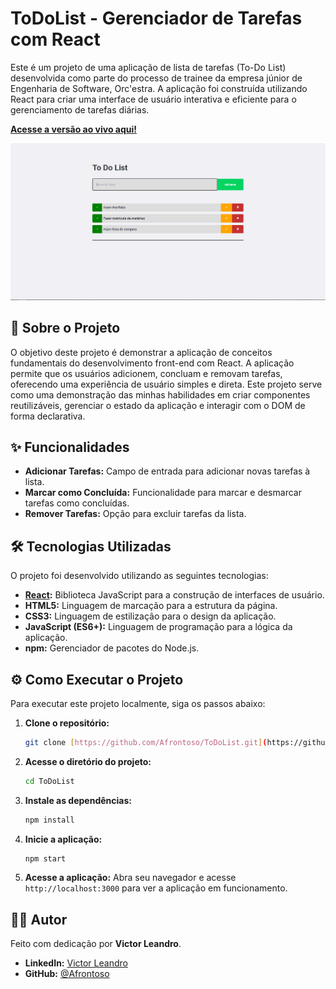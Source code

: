 # ToDoList - Gerenciador de Tarefas com React

Este é um projeto de uma aplicação de lista de tarefas (To-Do List) desenvolvida como parte do processo de trainee da empresa júnior de Engenharia de Software, Orc'estra. A aplicação foi construída utilizando React para criar uma interface de usuário interativa e eficiente para o gerenciamento de tarefas diárias.

**[Acesse a versão ao vivo aqui!](https://to-do-afrontoso.vercel.app/)**

![Demonstração do To-Do List](img/ToDoList.png)

## 🚀 Sobre o Projeto

O objetivo deste projeto é demonstrar a aplicação de conceitos fundamentais do desenvolvimento front-end com React. A aplicação permite que os usuários adicionem, concluam e removam tarefas, oferecendo uma experiência de usuário simples e direta. Este projeto serve como uma demonstração das minhas habilidades em criar componentes reutilizáveis, gerenciar o estado da aplicação e interagir com o DOM de forma declarativa.

## ✨ Funcionalidades

- **Adicionar Tarefas:** Campo de entrada para adicionar novas tarefas à lista.
- **Marcar como Concluída:** Funcionalidade para marcar e desmarcar tarefas como concluídas.
- **Remover Tarefas:** Opção para excluir tarefas da lista.

## 🛠️ Tecnologias Utilizadas

O projeto foi desenvolvido utilizando as seguintes tecnologias:

- **[React](https://reactjs.org/):** Biblioteca JavaScript para a construção de interfaces de usuário.
- **HTML5:** Linguagem de marcação para a estrutura da página.
- **CSS3:** Linguagem de estilização para o design da aplicação.
- **JavaScript (ES6+):** Linguagem de programação para a lógica da aplicação.
- **npm:** Gerenciador de pacotes do Node.js.

## ⚙️ Como Executar o Projeto

Para executar este projeto localmente, siga os passos abaixo:

1.  **Clone o repositório:**
    ```bash
    git clone [https://github.com/Afrontoso/ToDoList.git](https://github.com/Afrontoso/ToDoList.git)
    ```

2.  **Acesse o diretório do projeto:**
    ```bash
    cd ToDoList
    ```

3.  **Instale as dependências:**
    ```bash
    npm install
    ```

4.  **Inicie a aplicação:**
    ```bash
    npm start
    ```

5.  **Acesse a aplicação:**
    Abra seu navegador e acesse `http://localhost:3000` para ver a aplicação em funcionamento.

## 👨‍💻 Autor

Feito com dedicação por **Victor Leandro**.

- **LinkedIn:** [Victor Leandro](https://www.linkedin.com/in/victorleandro/)
- **GitHub:** [@Afrontoso](https://github.com/Afrontoso)